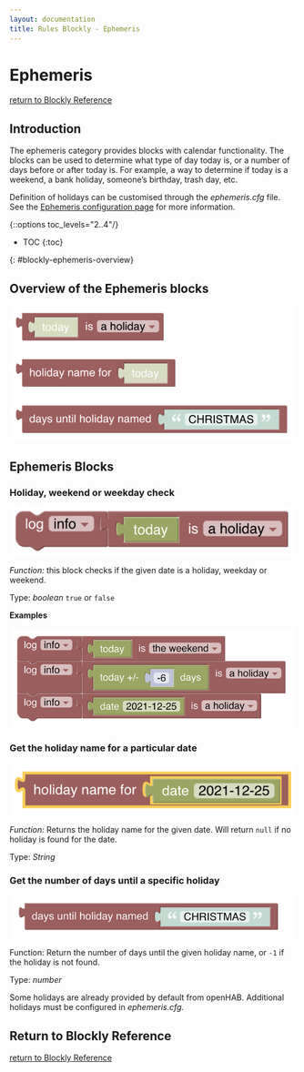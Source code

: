 ```yaml
---
layout: documentation
title: Rules Blockly - Ephemeris
---
```


# Ephemeris
[return to Blockly Reference]({{base}}/configuration/rules-blockly.html)

## Introduction

The ephemeris category provides blocks with calendar functionality. The blocks can be used to determine what type of day today is, or a number of days before or after today is. For example, a way to determine if today is a weekend, a bank holiday, someone’s birthday, trash day, etc.

Definition of holidays can be customised through the *ephemeris.cfg* file. See the [Ephemeris configuration page](https://www.openhab.org/docs/configuration/actions.html#configuration) for more information.

{::options toc_levels="2..4"/}

- TOC
{:toc}

{: #blockly-ephemeris-overview}

## Overview of the Ephemeris blocks

![ephemeris-dates](images/blockly/blockly-ephemeris.png)


## Ephemeris Blocks

### Holiday, weekend or weekday check

![ephemeris-is](images/blockly/blockly-ephemeris-is.png)

*Function:* this block checks if the given date is a holiday, weekday or weekend.

Type: _boolean_ `true` or `false`

**Examples**

![ephemeris-is-example](images/blockly/blockly-ephemeris-is-example.png)

### Get the holiday name for a particular date

![ephemeris-get-name](images/blockly/blockly-ephemeris-get-name.png)

*Function:* Returns the holiday name for the given date. Will return `null` if no holiday is found for the date.

Type: _String_

### Get the number of days until a specific holiday

![ephemeris-days-until](images/blockly/blockly-ephemeris-days-until.png)

Function: Return the number of days until the given holiday name, or `-1` if the holiday is not found.

Type: _number_

Some holidays are already provided by default from openHAB. Additional holidays must be configured in *ephemeris.cfg*.

## Return to Blockly Reference

[return to Blockly Reference]({{base}}/configuration/rules-blockly.html)
